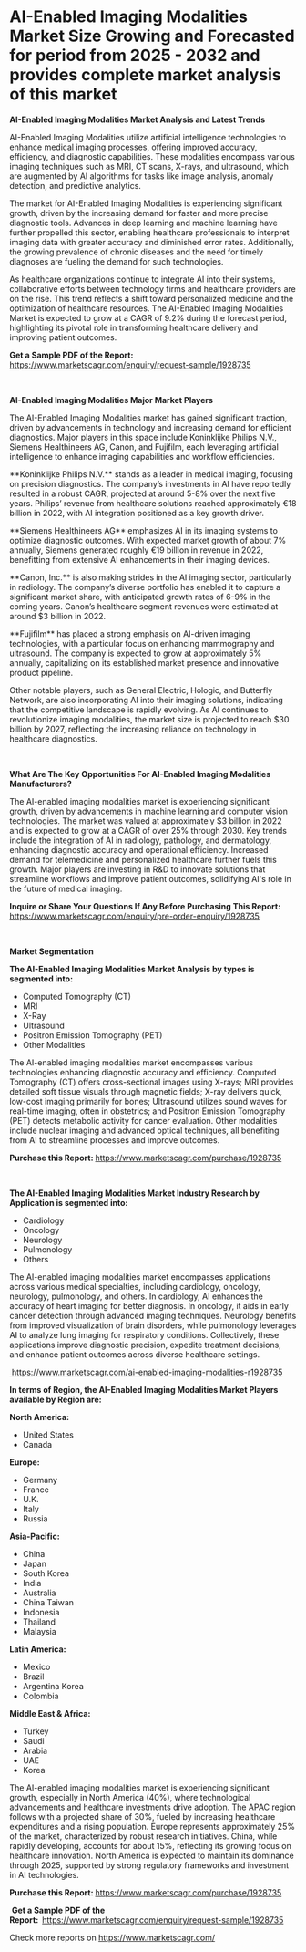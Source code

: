 <p><h1>AI-Enabled Imaging Modalities Market Size Growing and Forecasted for period from 2025 - 2032 and provides complete market analysis of this market</h1></p><p><strong>AI-Enabled Imaging Modalities Market Analysis and Latest Trends</strong></p>
<p><p>AI-Enabled Imaging Modalities utilize artificial intelligence technologies to enhance medical imaging processes, offering improved accuracy, efficiency, and diagnostic capabilities. These modalities encompass various imaging techniques such as MRI, CT scans, X-rays, and ultrasound, which are augmented by AI algorithms for tasks like image analysis, anomaly detection, and predictive analytics.</p><p>The market for AI-Enabled Imaging Modalities is experiencing significant growth, driven by the increasing demand for faster and more precise diagnostic tools. Advances in deep learning and machine learning have further propelled this sector, enabling healthcare professionals to interpret imaging data with greater accuracy and diminished error rates. Additionally, the growing prevalence of chronic diseases and the need for timely diagnoses are fueling the demand for such technologies.</p><p>As healthcare organizations continue to integrate AI into their systems, collaborative efforts between technology firms and healthcare providers are on the rise. This trend reflects a shift toward personalized medicine and the optimization of healthcare resources. The AI-Enabled Imaging Modalities Market is expected to grow at a CAGR of 9.2% during the forecast period, highlighting its pivotal role in transforming healthcare delivery and improving patient outcomes.</p></p>
<p><strong>Get a Sample PDF of the Report:&nbsp;</strong> <a href="https://www.marketscagr.com/enquiry/request-sample/1928735?utm_campaign=2529&utm_medium=2&utm_source=Github&utm_content=ia&utm_term=29032025&utm_id=ai-enabled-imaging-modalities">https://www.marketscagr.com/enquiry/request-sample/1928735</a></p>
<p>&nbsp;</p>
<p><strong>AI-Enabled Imaging Modalities Major Market Players</strong></p>
<p><p>The AI-Enabled Imaging Modalities market has gained significant traction, driven by advancements in technology and increasing demand for efficient diagnostics. Major players in this space include Koninklijke Philips N.V., Siemens Healthineers AG, Canon, and Fujifilm, each leveraging artificial intelligence to enhance imaging capabilities and workflow efficiencies.</p><p>**Koninklijke Philips N.V.** stands as a leader in medical imaging, focusing on precision diagnostics. The company’s investments in AI have reportedly resulted in a robust CAGR, projected at around 5-8% over the next five years. Philips’ revenue from healthcare solutions reached approximately €18 billion in 2022, with AI integration positioned as a key growth driver.</p><p>**Siemens Healthineers AG** emphasizes AI in its imaging systems to optimize diagnostic outcomes. With expected market growth of about 7% annually, Siemens generated roughly €19 billion in revenue in 2022, benefitting from extensive AI enhancements in their imaging devices.</p><p>**Canon, Inc.** is also making strides in the AI imaging sector, particularly in radiology. The company’s diverse portfolio has enabled it to capture a significant market share, with anticipated growth rates of 6-9% in the coming years. Canon’s healthcare segment revenues were estimated at around $3 billion in 2022.</p><p>**Fujifilm** has placed a strong emphasis on AI-driven imaging technologies, with a particular focus on enhancing mammography and ultrasound. The company is expected to grow at approximately 5% annually, capitalizing on its established market presence and innovative product pipeline.</p><p>Other notable players, such as General Electric, Hologic, and Butterfly Network, are also incorporating AI into their imaging solutions, indicating that the competitive landscape is rapidly evolving. As AI continues to revolutionize imaging modalities, the market size is projected to reach $30 billion by 2027, reflecting the increasing reliance on technology in healthcare diagnostics.</p></p>
<p>&nbsp;</p>
<p><strong>What Are The Key Opportunities For AI-Enabled Imaging Modalities Manufacturers?</strong></p>
<p><p>The AI-enabled imaging modalities market is experiencing significant growth, driven by advancements in machine learning and computer vision technologies. The market was valued at approximately $3 billion in 2022 and is expected to grow at a CAGR of over 25% through 2030. Key trends include the integration of AI in radiology, pathology, and dermatology, enhancing diagnostic accuracy and operational efficiency. Increased demand for telemedicine and personalized healthcare further fuels this growth. Major players are investing in R&D to innovate solutions that streamline workflows and improve patient outcomes, solidifying AI's role in the future of medical imaging.</p></p>
<p><strong>Inquire or Share Your Questions If Any Before Purchasing This Report:</strong> <a href="https://www.marketscagr.com/enquiry/pre-order-enquiry/1928735?utm_campaign=2529&utm_medium=2&utm_source=Github&utm_content=ia&utm_term=29032025&utm_id=ai-enabled-imaging-modalities">https://www.marketscagr.com/enquiry/pre-order-enquiry/1928735</a></p>
<p>&nbsp;</p>
<p><strong>Market Segmentation</strong></p>
<p><strong>The AI-Enabled Imaging Modalities Market Analysis by types is segmented into:</strong></p>
<p><ul><li>Computed Tomography (CT)</li><li>MRI</li><li>X-Ray</li><li>Ultrasound</li><li>Positron Emission Tomography (PET)</li><li>Other Modalities</li></ul></p>
<p><p>The AI-enabled imaging modalities market encompasses various technologies enhancing diagnostic accuracy and efficiency. Computed Tomography (CT) offers cross-sectional images using X-rays; MRI provides detailed soft tissue visuals through magnetic fields; X-ray delivers quick, low-cost imaging primarily for bones; Ultrasound utilizes sound waves for real-time imaging, often in obstetrics; and Positron Emission Tomography (PET) detects metabolic activity for cancer evaluation. Other modalities include nuclear imaging and advanced optical techniques, all benefiting from AI to streamline processes and improve outcomes.</p></p>
<p><strong>Purchase this Report:&nbsp;</strong><a href="https://www.marketscagr.com/purchase/1928735?utm_campaign=2529&utm_medium=2&utm_source=Github&utm_content=ia&utm_term=29032025&utm_id=ai-enabled-imaging-modalities">https://www.marketscagr.com/purchase/1928735</a></p>
<p>&nbsp;</p>
<p><strong>The AI-Enabled Imaging Modalities Market Industry Research by Application is segmented into:</strong></p>
<p><ul><li>Cardiology</li><li>Oncology</li><li>Neurology</li><li>Pulmonology</li><li>Others</li></ul></p>
<p><p>The AI-enabled imaging modalities market encompasses applications across various medical specialties, including cardiology, oncology, neurology, pulmonology, and others. In cardiology, AI enhances the accuracy of heart imaging for better diagnosis. In oncology, it aids in early cancer detection through advanced imaging techniques. Neurology benefits from improved visualization of brain disorders, while pulmonology leverages AI to analyze lung imaging for respiratory conditions. Collectively, these applications improve diagnostic precision, expedite treatment decisions, and enhance patient outcomes across diverse healthcare settings.</p></p>
<p><a href="https://www.marketscagr.com/ai-enabled-imaging-modalities-r1928735?utm_campaign=2529&utm_medium=2&utm_source=Github&utm_content=ia&utm_term=29032025&utm_id=ai-enabled-imaging-modalities">&nbsp;https://www.marketscagr.com/ai-enabled-imaging-modalities-r1928735</a></p>
<p><strong>In terms of Region, the AI-Enabled Imaging Modalities Market Players available by Region are:</strong></p>
<p>
    <p> <strong> North America: </strong>
        <ul>
            <li>United States</li>
            <li>Canada</li>
        </ul>
        </p> 
    <p> <strong> Europe: </strong>
        <ul>
            <li>Germany</li>
            <li>France</li>
            <li>U.K.</li>
            <li>Italy</li>
            <li>Russia</li>
        </ul>
        </p> 
    <p> <strong> Asia-Pacific: </strong>
        <ul>
            <li>China</li>
            <li>Japan</li>
            <li>South Korea</li>
            <li>India</li>
            <li>Australia</li>
            <li>China Taiwan</li>
            <li>Indonesia</li>
            <li>Thailand</li>
            <li>Malaysia</li>
        </ul>
        </p> 
    <p> <strong> Latin America: </strong>
        <ul>
            <li>Mexico</li>
            <li>Brazil</li>
            <li>Argentina Korea</li>
            <li>Colombia</li>
        </ul>
        </p> 
    <p> <strong> Middle East & Africa: </strong>
        <ul>
            <li>Turkey</li>
            <li>Saudi</li>
            <li>Arabia</li>
            <li>UAE</li>
            <li>Korea</li>
        </ul>
    </p>
    </p>
<p><p>The AI-enabled imaging modalities market is experiencing significant growth, especially in North America (40%), where technological advancements and healthcare investments drive adoption. The APAC region follows with a projected share of 30%, fueled by increasing healthcare expenditures and a rising population. Europe represents approximately 25% of the market, characterized by robust research initiatives. China, while rapidly developing, accounts for about 15%, reflecting its growing focus on healthcare innovation. North America is expected to maintain its dominance through 2025, supported by strong regulatory frameworks and investment in AI technologies.</p></p>
<p><strong>Purchase this Report: </strong><a href="https://www.marketscagr.com/purchase/1928735?utm_campaign=2529&utm_medium=2&utm_source=Github&utm_content=ia&utm_term=29032025&utm_id=ai-enabled-imaging-modalities">https://www.marketscagr.com/purchase/1928735</a></p>
<p>&nbsp;<strong>Get a Sample PDF of the Report:&nbsp;&nbsp;</strong><a href="https://www.marketscagr.com/enquiry/request-sample/1928735?utm_campaign=2529&utm_medium=2&utm_source=Github&utm_content=ia&utm_term=29032025&utm_id=ai-enabled-imaging-modalities">https://www.marketscagr.com/enquiry/request-sample/1928735</a></p>
<p><strong></strong></p>
<p>Check more reports on <a href="https://www.marketscagr.com/?utm_campaign=2529&utm_medium=2&utm_source=Github&utm_content=ia&utm_term=29032025&utm_id=ai-enabled-imaging-modalities">https://www.marketscagr.com/</a></p>
